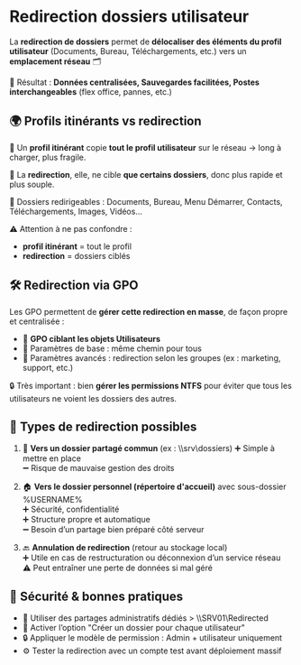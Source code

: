 # Redirection dossiers utilisateur

La **redirection de dossiers** permet de **délocaliser des éléments du profil utilisateur** (Documents, Bureau, Téléchargements, etc.) vers un **emplacement réseau** 🗂️

🔁 Résultat : **Données centralisées, Sauvegardes facilitées, Postes interchangeables** (flex office, pannes, etc.)



## **🌍 Profils itinérants vs redirection**

👤 Un **profil itinérant** copie **tout le profil utilisateur** sur le réseau → long à charger, plus fragile.

📂 La **redirection**, elle, ne cible **que certains dossiers**, donc plus rapide et plus souple.

🔸 Dossiers redirigeables : Documents, Bureau, Menu Démarrer, Contacts, Téléchargements, Images, Vidéos...

⚠️ Attention à ne pas confondre : 
- **profil itinérant** = tout le profil
- **redirection** = dossiers ciblés



## **🛠️ Redirection via GPO**

Les GPO permettent de **gérer cette redirection en masse**, de façon propre et centralisée :

- 🎯 **GPO ciblant les objets Utilisateurs**
- 🧩 Paramètres de base : même chemin pour tous
- 🧬 Paramètres avancés : redirection selon les groupes (ex : marketing, support, etc.)

🔒 Très important : bien **gérer les permissions NTFS** pour éviter que tous les utilisateurs ne voient les dossiers des autres.



## **🔄 Types de redirection possibles**

1.  📁 **Vers un dossier partagé commun** (ex : \\\srv\dossiers)
    ➕ Simple à mettre en place  
    ➖ Risque de mauvaise gestion des droits

2.  🏠 **Vers le dossier personnel (répertoire d'accueil)** avec sous-dossier %USERNAME%  
    ➕ Sécurité, confidentialité  
    ➕ Structure propre et automatique  
    ➖ Besoin d’un partage bien préparé côté serveur

3.  🔙 **Annulation de redirection** (retour au stockage local)  
    ➕ Utile en cas de restructuration ou déconnexion d’un service réseau  
    ⚠️ Peut entraîner une perte de données si mal géré



## **🔐 Sécurité & bonnes pratiques**

- 🎯 Utiliser des partages administratifs dédiés > \\\SRV01\Redirected
- 🧾 Activer l’option "Créer un dossier pour chaque utilisateur"
- 🔒 Appliquer le modèle de permission : Admin + utilisateur uniquement
- ⚙️ Tester la redirection avec un compte test avant déploiement massif


